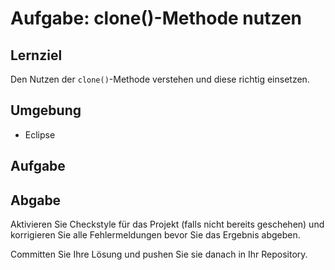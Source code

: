 # Aufgabe: clone()-Methode nutzen

## Lernziel

Den Nutzen der `clone()`-Methode verstehen und diese richtig einsetzen.


## Umgebung

  * Eclipse


## Aufgabe

## Abgabe

Aktivieren Sie Checkstyle für das Projekt (falls nicht bereits geschehen) und korrigieren Sie alle Fehlermeldungen bevor Sie das Ergebnis abgeben.

Committen Sie Ihre Lösung und pushen Sie sie danach in Ihr Repository.
